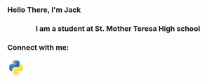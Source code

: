 ### Hello There, I'm Jack
<h3 align="center">I am a student at St. Mother Teresa High school</h3>

<h3 align="left">Connect with me:</h3>
<p align="left">
</p>

<p align="left"> <a href="https://www.python.org" target="_blank" rel="noreferrer"> <img src="https://raw.githubusercontent.com/devicons/devicon/master/icons/python/python-original.svg" alt="python" width="40" height="40"/> </a> </p>
